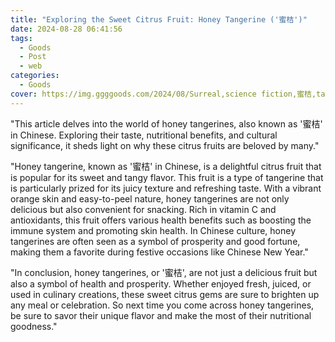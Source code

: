 ```yaml
---
title: "Exploring the Sweet Citrus Fruit: Honey Tangerine ('蜜桔')"
date: 2024-08-28 06:41:56
tags:
  - Goods
  - Post
  - web
categories:
  - Goods
cover: https://img.ggggoods.com/2024/08/Surreal,science fiction,蜜桔,tangerine,technology,tech,diagrams,renderings,colors_20240830_00001_.png
---
```


"This article delves into the world of honey tangerines, also known as '蜜桔' in Chinese. Exploring their taste, nutritional benefits, and cultural significance, it sheds light on why these citrus fruits are beloved by many."

"Honey tangerine, known as '蜜桔' in Chinese, is a delightful citrus fruit that is popular for its sweet and tangy flavor. This fruit is a type of tangerine that is particularly prized for its juicy texture and refreshing taste. With a vibrant orange skin and easy-to-peel nature, honey tangerines are not only delicious but also convenient for snacking. Rich in vitamin C and antioxidants, this fruit offers various health benefits such as boosting the immune system and promoting skin health. In Chinese culture, honey tangerines are often seen as a symbol of prosperity and good fortune, making them a favorite during festive occasions like Chinese New Year."

"In conclusion, honey tangerines, or '蜜桔', are not just a delicious fruit but also a symbol of health and prosperity. Whether enjoyed fresh, juiced, or used in culinary creations, these sweet citrus gems are sure to brighten up any meal or celebration. So next time you come across honey tangerines, be sure to savor their unique flavor and make the most of their nutritional goodness."
